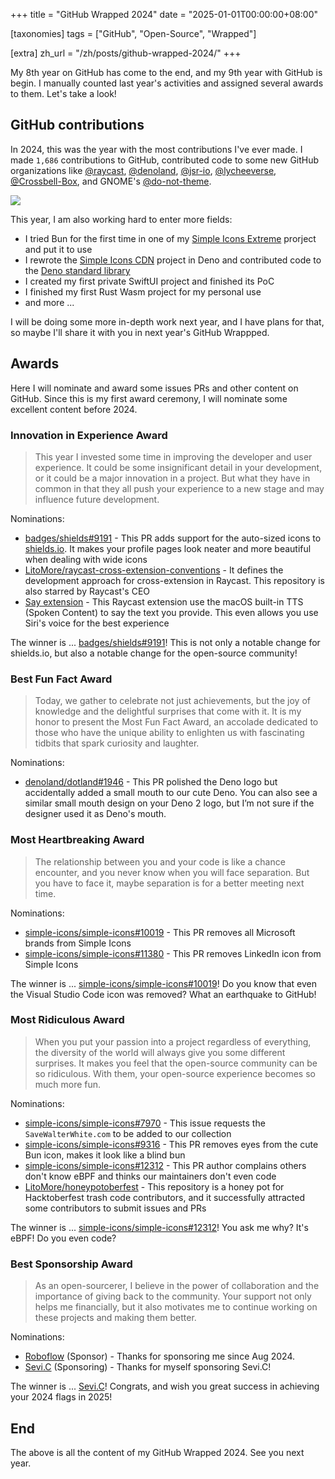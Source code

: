 +++
title = "GitHub Wrapped 2024"
date = "2025-01-01T00:00:00+08:00"

[taxonomies]
tags = ["GitHub", "Open-Source", "Wrapped"]

[extra]
zh_url = "/zh/posts/github-wrapped-2024/"
+++

My 8th year on GitHub has come to the end, and my 9th year with GitHub is begin. I manually counted last year's activities and assigned several awards to them. Let's take a look!

<!-- more -->

## GitHub contributions

In 2024, this was the year with the most contributions I've ever made.
I made `1,686` contributions to GitHub, contributed code to some new GitHub organizations like
[@raycast](https://github.com/raycast),
[@denoland](https://github.com/denoland),
[@jsr-io](https://github.com/jsr-io),
[@lycheeverse](https://github.com/lycheeverse),
[@Crossbell-Box](https://githu.com/Crossbell-Box),
and GNOME's [@do-not-theme](https://github.com/do-not-theme).

![](/images/github-wrapped-2024.webp)

This year, I am also working hard to enter more fields:

- I tried Bun for the first time in one of my [Simple Icons Extreme](https://github.com/LitoMore/simple-icons-extreme) prorject and put it to use
- I rewrote the [Simple Icons CDN](https://github.com/LitoMore/simple-icons-cdn) project in Deno and contributed code to the [Deno standard library](https://github.com/denoland/std)
- I created my first private SwiftUI project and finished its PoC
- I finished my first Rust Wasm project for my personal use
- and more ...

I will be doing some more in-depth work next year, and I have plans for that, so maybe I'll share it with you in next year's GitHub Wrappped.

<!--

## Raycast Community

This year I used Raycast and its extensibility to develop a lot of tools to improve my work efficiency.

I also made a lot of new [Raycast extensions](https://github.com/raycast/extensions), here are some of them:

- [Badges](https://raycast.com/litomore/badges) - Concise, consistent, and legible badges
- [Brand Icons](https://raycast.com/litomore/simple-icons) - Browse, Search, and Copy 3200+ popular brand icons from Simple Icons
- [MapleStroy.gg](https://raycast.com/litomore/maplestory-gg) - MapleStory's Definitive Database
- [PM2](https://raycast.com/litomore/pm2) - Advanced, production process manager for Node.js
- [ProtonDB](https://raycast.com/litomore/protondb) - Browse game information for Proton, Linux, Steam Deck, and SteamOS
- [Raycast Port](https://raycast.com/litomore/raycast-port) - This allows you to use Raycast features out of Raycast
- [Say](https://raycast.com/litomore/say) - Use the macOS built-in TTS (Spoken Content) to say the text you provide
- [SteamGridDB](https://raycast.com/litomore/steamgriddb) - Download and share custom video game assets and personalize your gaming library
- [TourBox](https://raycast.com/litomore/tourbox) - Find Your Desired TourBox Preset
- [United Nations](https://raycast.com/litomore/united-nations) - Peace, dignity and equality on a healthy planet

And some extensions contributed by me:

- [Color Picker](https://raycast.com/thomas/color-picker) - Pick and organize colors, everywhere on your Mac
- [GitHub](https://raycast.com/raycast/github) - Work with GitHub on Raycast
- [Google Translate](https://raycast.com/gebeto/translate) - Simple translation using Google Translate
- [Pomodoro](https://raycast.com/asubbotin/pomodoro) - Pomodoro extension with menu-bar timer
- [Mastodon](https://raycast.com/SevicheCC/mastodon) - Publish status from Raycast to Mastodon, and view your bookmarked status
- [npm](https://github.com/mrmartineau/search-npm) - Search for npm package information
- [and more](https://raycast.com/litomore) ...

-->

## Awards

Here I will nominate and award some issues PRs and other content on GitHub. Since this is my first award ceremony, I will nominate some excellent content before 2024.

### Innovation in Experience Award

> This year I invested some time in improving the developer and user experience. It could be some insignificant detail in your development, or it could be a major innovation in a project. But what they have in common in that they all push your experience to a new stage and may influence future development.

Nominations:

- [badges/shields#9191](https://github.com/badges/shields/pull/9191) - This PR adds support for the auto-sized icons to [shields.io](https://shields.io). It makes your profile pages look neater and more beautiful when dealing with wide icons
- [LitoMore/raycast-cross-extension-conventions](https://github.com/LitoMore/raycast-cross-extension-conventions) - It defines the development approach for cross-extension in Raycast. This repository is also starred by Raycast's CEO
- [Say extension](https://raycast.com/litomore/say) - This Raycast extension use the macOS built-in TTS (Spoken Content) to say the text you provide. This even allows you use Siri's voice for the best experience

The winner is ... [badges/shields#9191](https://github.com/badges/shields/pull/9191)! This is not only a notable change for shields.io, but also a notable change for the open-source community!

### Best Fun Fact Award

> Today, we gather to celebrate not just achievements, but the joy of knowledge and the delightful surprises that come with it. It is my honor to present the Most Fun Fact Award, an accolade dedicated to those who have the unique ability to enlighten us with fascinating tidbits that spark curiosity and laughter.

Nominations:

- [denoland/dotland#1946](https://github.com/denoland/dotland/pull/1946) - This PR polished the Deno logo but accidentally added a small mouth to our cute Deno. You can also see a similar small mouth design on your Deno 2 logo, but I’m not sure if the designer used it as Deno's mouth.

### Most Heartbreaking Award

> The relationship between you and your code is like a chance encounter, and you never know when you will face separation. But you have to face it, maybe separation is for a better meeting next time.

Nominations:

- [simple-icons/simple-icons#10019](https://github.com/simple-icons/simple-icons/pull/10019) - This PR removes all Microsoft brands from Simple Icons
- [simple-icons/simple-icons#11380](https://github.com/simple-icons/simple-icons/pull/11380) - This PR removes LinkedIn icon from Simple Icons

The winner is ... [simple-icons/simple-icons#10019](https://github.com/simple-icons/simple-icons/pull/10019)! Do you know that even the Visual Studio Code icon was removed? What an earthquake to GitHub!

### Most Ridiculous Award

> When you put your passion into a project regardless of everything, the diversity of the world will always give you some different surprises. It makes you feel that the open-source community can be so ridiculous. With them, your open-source experience becomes so much more fun.

Nominations:

- [simple-icons/simple-icons#7970](https://github.com/simple-icons/simple-icons/issues/7970) - This issue requests the `SaveWalterWhite.com` to be added to our collection
- [simple-icons/simple-icons#9316](https://github.com/simple-icons/simple-icons/pull/9316) - This PR removes eyes from the cute Bun icon, makes it look like a blind bun
- [simple-icons/simple-icons#12312](https://github.com/simple-icons/simple-icons/pull/12312) - This PR author complains others don't know eBPF and thinks our maintainers don't even code
- [LitoMore/honeypotoberfest](https://github.com/LitoMore/honeypotoberfest) - This repository is a honey pot for Hacktoberfest trash code contributors, and it successfully attracted some contributors to submit issues and PRs

The winner is ... [simple-icons/simple-icons#12312](https://github.com/simple-icons/simple-icons/pull/12312)! You ask me why? It's eBPF! Do you even code?

### Best Sponsorship Award

> As an open-sourcerer, I believe in the power of collaboration and the importance of giving back to the community. Your support not only helps me financially, but it also motivates me to continue working on these projects and making them better.

Nominations:

- [Roboflow](https://github.com/roboflow) (Sponsor) - Thanks for sponsoring me since Aug 2024.
- [Sevi.C](https://github.com/sevi418) (Sponsoring) - Thanks for myself sponsoring Sevi.C!

The winner is ... [Sevi.C](https://github.com/sevi418)! Congrats, and wish you great success in achieving your 2024 flags in 2025!

## End

The above is all the content of my GitHub Wrapped 2024. See you next year.
